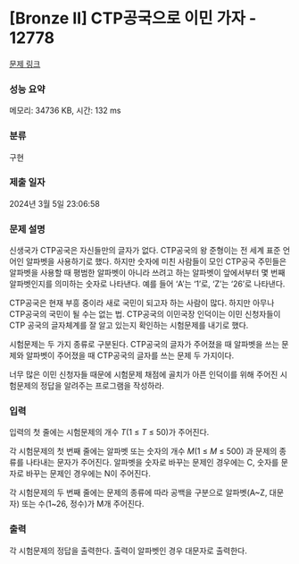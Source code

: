 # [Bronze II] CTP공국으로 이민 가자 - 12778 

[문제 링크](https://www.acmicpc.net/problem/12778) 

### 성능 요약

메모리: 34736 KB, 시간: 132 ms

### 분류

구현

### 제출 일자

2024년 3월 5일 23:06:58

### 문제 설명

<p>신생국가 CTP공국은 자신들만의 글자가 없다. CTP공국의 왕 준형이는 전 세계 표준 언어인 알파벳을 사용하기로 했다. 하지만 숫자에 미친 사람들이 모인 CTP공국 주민들은 알파벳을 사용할 때 평범한 알파벳이 아니라 쓰려고 하는 알파벳이 앞에서부터 몇 번째 알파벳인지를 의미하는 숫자로 나타낸다. 예를 들어 ‘A’는 ‘1’로, ‘Z’는 ‘26’로 나타낸다.</p>

<p>CTP공국은 현재 부흥 중이라 새로 국민이 되고자 하는 사람이 많다. 하지만 아무나 CTP공국의 국민이 될 수는 없는 법. CTP공국의 이민국장 인덕이는 이민 신청자들이 CTP 공국의 글자체계를 잘 알고 있는지 확인하는 시험문제를 내기로 했다.</p>

<p>시험문제는 두 가지 종류로 구분된다. CTP공국의 글자가 주어졌을 때 알파벳을 쓰는 문제와 알파벳이 주어졌을 때 CTP공국의 글자를 쓰는 문제 두 가지이다.</p>

<p>너무 많은 이민 신청자들 때문에 시험문제 채점에 골치가 아픈 인덕이를 위해 주어진 시험문제의 정답을 알려주는 프로그램을 작성하라.</p>

### 입력 

 <p>입력의 첫 줄에는 시험문제의 개수 <em>T</em>(1 ≤ <em>T</em> ≤ 50)가 주어진다.</p>

<p>각 시험문제의 첫 번째 줄에는 알파벳 또는 숫자의 개수 <em>M</em>(1 ≤ <em>M</em> ≤ 500) 과 문제의 종류를 나타내는 문자가 주어진다. 알파벳을 숫자로 바꾸는 문제인 경우에는 C, 숫자를 문자로 바꾸는 문제인 경우에는 N이 주어진다.</p>

<p>각 시험문제의 두 번째 줄에는 문제의 종류에 따라 공백을 구분으로 알파벳(A~Z, 대문자) 또는 수(1~26, 정수)가 M개 주어진다.</p>

### 출력 

 <p>각 시험문제의 정답을 출력한다. 출력이 알파벳인 경우 대문자로 출력한다.</p>

